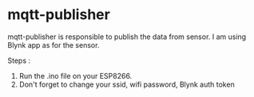 # mqtt-publisher

mqtt-publisher is responsible to publish the data from sensor. I am using Blynk app as for the sensor.

Steps :
  1. Run the .ino file on your ESP8266.
  2. Don't forget to change your ssid, wifi password, Blynk auth token
